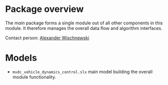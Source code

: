 # Package overview
The *main* package forms a single module out of all other components in this module. It therefore manages the overall data flow and algorithm interfaces.

Contact person: [Alexander Wischnewski](mailto:alexander.wischnewski@tum.de)

# Models
* `mvdc_vehicle_dynamics_control.slx` main model building the overall module functionality. 
